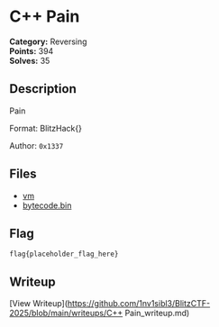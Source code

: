 # C++ Pain

**Category:** Reversing  
**Points:** 394  
**Solves:** 35  

## Description

Pain

Format: BlitzHack{}

Author: `0x1337`

## Files

- [vm](https://github.com/1nv1sibl3/BlitzCTF-2025/blob/main/files/4700869b67811854bcfa04ecca777fdb/vm)
- [bytecode.bin](https://github.com/1nv1sibl3/BlitzCTF-2025/blob/main/files/86060b5472de89e37b26c12cae753207/bytecode.bin)

## Flag

```
flag{placeholder_flag_here}
```

## Writeup

[View Writeup](https://github.com/1nv1sibl3/BlitzCTF-2025/blob/main/writeups/C++ Pain_writeup.md)
